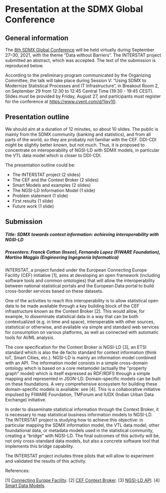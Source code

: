# Presentation at the SDMX Global Conference

## General information

The [8th SDMX Global Conference](https://en.www.inegi.org.mx/eventos/2021/sdmx/) will be held virtually during September 27–30, 2021, with the theme “Data without Barriers”. The INTERSTAT project submitted an abstract, which was accepted. The text of the submission is reproduced below.

According to the preliminary program communicated by the Organizing Committee, the talk will take place during Session V: “Using SDMX to Modernize Statistical Processes and IT Infrastructure”, in Breakout Room 2, on September 29 from 12:30 to 12:45 Central Time (19:30 - 19:45 CEST). Slides must be provided by Friday, August 27, and participants must register for the conference at https://www.cvent.com/d/1jqy10.

## Presentation outline

We should aim at a duration of 12 minutes, so about 10 slides. The public is mainly from the SDMX community (banking and statistics), and from all parts of the world, so they are probably not familiar with the CEF. DDI-CDI might be slightly better known, but not much. Thus, it is proposed to concentrate on interoperability of NGSI-LD with SDMX models, in particular the VTL data model which is closer to DDI-CDI.

The presentation outline could be:

- The INTERSTAT project (2 slides)
- The CEF and the Context Broker (2 slides)
- Smart Models and examples (2 slides)
- The NGSI-LD Information Model (1 slide)
- Problem statement (1 slide)
- First results (1 slide)
- Future work (1 slide)


## Submission

##### Title: SDMX towards context information: achieving interoperability with NGSI-LD

##### Presenters: Franck Cotton (Insee), Fernando Lopez (FIWARE Foundation), Martino Maggio (Engineering Ingegneria Informatica)

INTERSTAT, a project funded under the European Connecting Europe Facility (CEF) initiative [1], aims at developing an open framework (including software tools and common ontologies) that will allow the interoperability between national statistical portals and the European Data portal to build cross-border services based on these datasets.

One of the activities to reach this interoperability is to allow statistical open data to be made available through a key building block of the CEF infrastructure known as the Context Broker [2]. This would allow, for example, to disseminate statistical data in a way that can be both contextualized (e.g. in time and space), interoperable with other sources, statistical or otherwise, and available via simple and standard web services for consumption on various platforms, as well as connected with automatic tools for AI/ML analysis.

The core specification for the Context Broker is NGSI-LD [3], an ETSI standard which is also the de facto standard for context information (think IoT, Smart Cities, etc.). NGSI-LD is mainly an information model combined with an API. The information model consists in a simple cross-domain ontology which is based on a core metamodel (actually the "property graph" model) which is itself expressed as RDF/RDFS through a simple mapping and represented in JSON-LD. Domain-specific models can be built on these foundations. A very comprehensive ecosystem for building these domain-specific models is available: see [4]. This is a collaborative initiative impulsed by FIWARE Foundation, TMForum and IUDX (Indian Urban Data Exchange) initiative.

In order to disseminate statistical information through the Context Broker, it is necessary to map statistical business information models to NGSI-LD. The INTERSTAT project is studying how to achieve this objective: in particular mapping the SDMX information model, the VTL data model, other foundational data, or metadata models used in the statistical community, creating a “bridge” with NGSI-LD. The final outcomes of this activity will be, not only cross-standard data models, but also a concrete software tool that implements this bridge capability.

The INTERSTAT project includes three pilots that will allow to experiment and validated the results of this activity.

References:

[1] [Connecting Europe Facility](https://ec.europa.eu/inea/en/connecting-europe-facility).
[2] [CEF Context Broker](https://ec.europa.eu/cefdigital/wiki/display/CEFDIGITAL/Context+Broker).
[3] [NGSI-LD API](https://www.etsi.org/deliver/etsi_gs/CIM/001_099/009/01.04.02_60/gs_CIM009v010402p.pdf).
[4] [Smart Data Models](https://smartdatamodels.org/).

